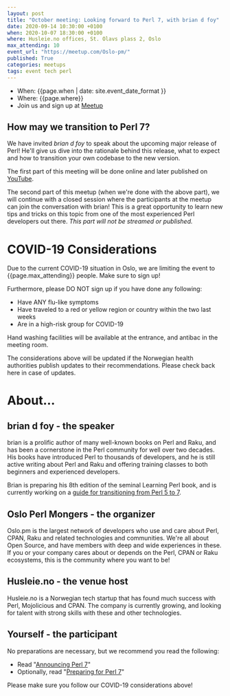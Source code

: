 ```yaml
---
layout: post
title: "October meeting: Looking forward to Perl 7, with brian d foy"
date: 2020-09-14 10:30:00 +0100
when: 2020-10-07 18:30:00 +0100
where: Husleie.no offices, St. Olavs plass 2, Oslo
max_attending: 10
event_url: "https://meetup.com/Oslo-pm/"
published: True
categories: meetups
tags: event tech perl
---
```


* When: {{page.when | date: site.event_date_format }} 
* Where: {{page.where}}
* Join us and sign up at [Meetup]({{page.event_url}})


## How may we transition to Perl 7?

We have invited _brian d foy_ to speak about the upcoming major release
of Perl! He'll give us dive into the rationale behind this release, what
to expect and how to transition your own codebase to the new version.

The first part of this meeting will be done online and later published on
[YouTube](https://www.youtube.com/channel/UCqMg7ia28fvx6iN08QR_-ig/videos).

The second part of this meetup (when we're done with the above part), we
will continue with a closed session where the participants at the meetup
can join the conversation with brian! This is a great opportunity to learn
new tips and tricks on this topic from one of the most experienced Perl
developers out there. _This part will not be streamed or published._


# COVID-19 Considerations

Due to the current COVID-19 situation in Oslo, we are limiting the event
to {{page.max_attending}} people. Make sure to sign up!

Furthermore, please DO NOT sign up if you have done any following:

* Have ANY flu-like symptoms
* Have traveled to a red or yellow region or country within the two last weeks
* Are in a high-risk group for COVID-19

Hand washing facilities will be available at the entrance, and antibac in
the meeting room.

The considerations above will be updated if the Norwegian health authorities
publish updates to their recommendations. Please check back here in case
of updates.


# About...

## brian d foy - the speaker

brian is a prolific author of many well-known books on Perl and Raku, and
has been a cornerstone in the Perl community for well over two decades.
His books have introduced Perl to thousands of developers, and he is still
active writing about Perl and Raku and offering training classes to both
beginners and experienced developers.

Brian is preparing his 8th edition of the seminal Learning Perl book, and
is currently working on a [guide for transitioning from Perl 5 to 7](https://leanpub.com/preparing_for_perl7).


## Oslo Perl Mongers - the organizer

Oslo.pm is the largest network of developers who use and care about Perl,
CPAN, Raku and related technologies and communities. We're all about Open
Source, and have members with deep and wide experiences in these. If you or
your company cares about or depends on the Perl, CPAN or Raku ecosystems,
this is the community where you want to be!


## Husleie.no - the venue host

Husleie.no is a Norwegian tech startup that has found much success with
Perl, Mojolicious and CPAN. The company is currently growing, and looking
for talent with strong skills with these and other technologies.


## Yourself - the participant

No preparations are necessary, but we recommend you read the following:

* Read "[Announcing Perl 7](https://www.perl.com/article/announcing-perl-7/)"
* Optionally, read "[Preparing for Perl 7](https://leanpub.com/preparing_for_perl7)"

Please make sure you follow our COVID-19 considerations above!
